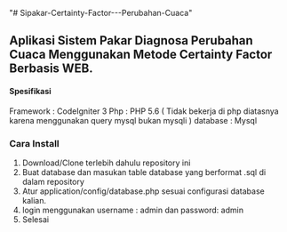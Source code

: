 "# Sipakar-Certainty-Factor---Perubahan-Cuaca" 

## Aplikasi Sistem Pakar Diagnosa Perubahan Cuaca Menggunakan Metode Certainty Factor Berbasis WEB.

#### Spesifikasi

Framework   : CodeIgniter 3
Php         : PHP 5.6 ( Tidak bekerja di php diatasnya karena menggunakan query mysql bukan mysqli )
database    : Mysql

### Cara Install

1. Download/Clone terlebih dahulu repository ini
2. Buat database dan masukan table database yang berformat .sql di dalam repository
3. Atur application/config/database.php sesuai configurasi database kalian.
4. login menggunakan username : admin dan password: admin
5. Selesai
